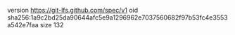 version https://git-lfs.github.com/spec/v1
oid sha256:1a9c2bd25da90644afc5e9a1296962e7037560682f97b53fc4e3553a542e7faa
size 132
